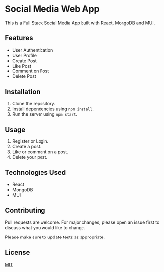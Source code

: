 # Social Media Web App

This is a Full Stack Social Media App built with React, MongoDB and MUI.

## Features

- User Authentication
- User Profile
- Create Post
- Like Post
- Comment on Post
- Delete Post

## Installation

1. Clone the repository.
2. Install dependencies using `npm install`.
3. Run the server using `npm start`.

## Usage

1. Register or Login.
2. Create a post.
3. Like or comment on a post.
4. Delete your post.

## Technologies Used

- React
- MongoDB
- MUI

## Contributing

Pull requests are welcome. For major changes, please open an issue first to discuss what you would like to change.

Please make sure to update tests as appropriate.

## License

[MIT](https://choosealicense.com/licenses/mit/)
